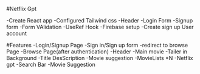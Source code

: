 #Netflix Gpt

-Create React app
-Configured Tailwind css
-Header
-Login Form
-Signup form
-Form VAlidation
-UseRef Hook
-Firebase setup
-Create sign up User account 


#Features
-Login/Signup Page
    -Sign in/Sign up form
    -redirect to browse Page
-Browse Page(after authentication)
    -Header
    -Main movie
        -Tailer in Background
        -Title DesScription
        -Movie suggestion
            -MovieLists *N
-Netflix gpt
    -Search Bar
    -Movie Suggestion            
